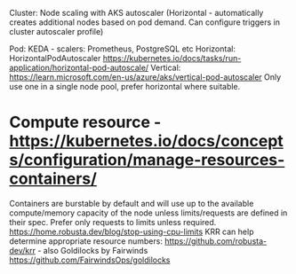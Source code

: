 Cluster:
    Node scaling with AKS autoscaler (Horizontal - automatically creates additional nodes based on pod demand. Can configure triggers in cluster autoscaler profile)

Pod:
    KEDA - scalers: Prometheus, PostgreSQL etc
    Horizontal: HorizontalPodAutoscaler https://kubernetes.io/docs/tasks/run-application/horizontal-pod-autoscale/
    Vertical: https://learn.microsoft.com/en-us/azure/aks/vertical-pod-autoscaler
    Only use one in a single node pool, prefer horizontal where suitable.

# Compute resource - https://kubernetes.io/docs/concepts/configuration/manage-resources-containers/
Containers are burstable by default and will use up to the available compute/memory capacity of the node unless limits/requests are defined in their spec.
Prefer only requests to limits unless required. https://home.robusta.dev/blog/stop-using-cpu-limits
KRR can help determine appropriate resource numbers: https://github.com/robusta-dev/krr - also Goldilocks by Fairwinds https://github.com/FairwindsOps/goldilocks